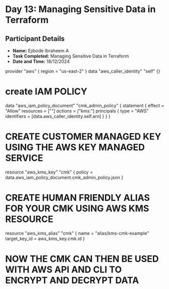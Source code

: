 # Day 13: Managing Sensitive Data in Terraform

## Participant Details

- **Name:** Ejibode Ibraheem A 
- **Task Completed:** Managing Sensitive Data in Terraform
- **Date and Time:** 18/12/2024

provider "aws" {
 region = "us-east-2"
}
data "aws_caller_identity" "self" {}

# create IAM POLICY
data "aws_iam_policy_document" "cmk_admin_policy" {
 statement {
 effect = "Allow"
 resources = ["*"]
 actions = ["kms:*"]
 principals {
 type = "AWS"
 identifiers = [data.aws_caller_identity.self.arn]
 }
 }
}


# CREATE CUSTOMER MANAGED KEY USING THE AWS KEY MANAGED SERVICE

resource "aws_kms_key" "cmk" {
 policy = data.aws_iam_policy_document.cmk_admin_policy.json
}

# CREATE HUMAN FRIENDLY ALIAS FOR YOUR CMK USING AWS KMS RESOURCE
resource "aws_kms_alias" "cmk" {
 name = "alias/kms-cmk-example"
 target_key_id = aws_kms_key.cmk.id
}

# NOW THE CMK CAN THEN BE USED WITH AWS API AND CLI TO ENCRYPT AND DECRYPT DATA
